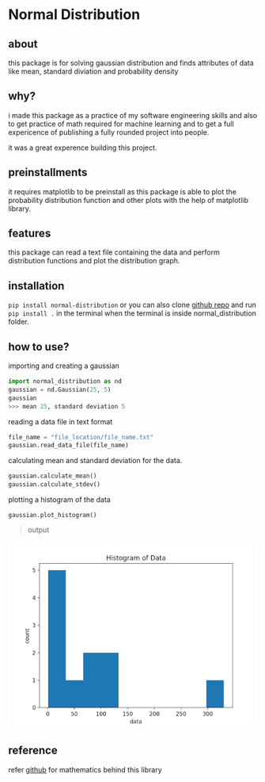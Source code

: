 # Normal Distribution
## about
this package is for solving gaussian distribution and finds attributes of data like mean, standard diviation and probability density
## why?
i made this package as a practice of my software engineering skills and also to get practice of math required for machine learning and to get a full expericence of publishing a fully rounded project into people.

it was a great experence building this project.
## preinstallments
it requires matplotlib to be preinstall as this package is able to plot the probability distribution function and other plots with the help of matplotlib library.

## features
this package can read a text file containing the data and perform distribution functions and plot the distribution graph.

## installation
`pip install normal-distribution` or you can also clone [github repo](https://github.com/kishoreKunisetty/normal_distribution) and run `pip install .` in the terminal when the terminal is inside normal_distribution folder.
## how to use?
importing and creating a gaussian 
```python
import normal_distribution as nd
gaussian = nd.Gaussian(25, 5)
gaussian
>>> mean 25, standard deviation 5
```
reading a data file in text format
```python
file_name = "file_location/file_name.txt"
gaussian.read_data_file(file_name)
```
calculating mean and standard deviation for the data.
```python
gaussian.calculate_mean()
gaussian.calculate_stdev()
```

plotting a histogram of the data
```
gaussian.plot_histogram()
```
>output

![figure1](images/Figure_1.png)


## reference 
refer [github](https://github.com/kishoreKunisetty/normal_distribution) for mathematics behind this library 

